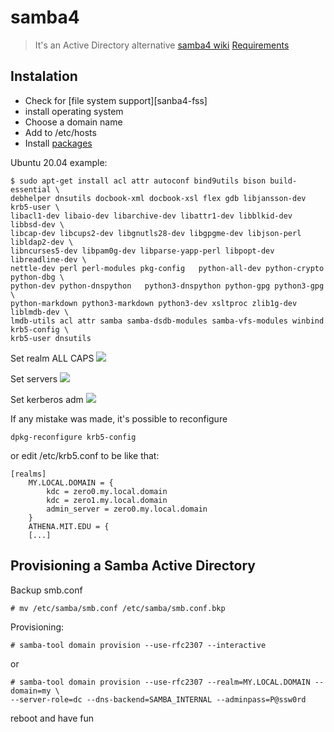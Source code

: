 # samba4
>It's an Active Directory alternative
[samba4 wiki][samba4-doc]
[Requirements][samba4-req]

## Instalation
- Check for [file system support][sanba4-fss]
- install operating system
- Choose a domain name
- Add to /etc/hosts
- Install [packages][samba4-pac]

Ubuntu 20.04 example:

```
$ sudo apt-get install acl attr autoconf bind9utils bison build-essential \
debhelper dnsutils docbook-xml docbook-xsl flex gdb libjansson-dev krb5-user \
libacl1-dev libaio-dev libarchive-dev libattr1-dev libblkid-dev libbsd-dev \
libcap-dev libcups2-dev libgnutls28-dev libgpgme-dev libjson-perl libldap2-dev \
libncurses5-dev libpam0g-dev libparse-yapp-perl libpopt-dev libreadline-dev \
nettle-dev perl perl-modules pkg-config   python-all-dev python-crypto python-dbg \
python-dev python-dnspython   python3-dnspython python-gpg python3-gpg \
python-markdown python3-markdown python3-dev xsltproc zlib1g-dev liblmdb-dev \
lmdb-utils acl attr samba samba-dsdb-modules samba-vfs-modules winbind krb5-config \
krb5-user dnsutils
```
Set realm ALL CAPS
![][realm]

Set servers
![][krbsrv]

Set kerberos adm
![][krbadm]


If any mistake was made, it's possible to reconfigure
```
dpkg-reconfigure krb5-config
```
or edit /etc/krb5.conf to be like that:

```
[realms]
	MY.LOCAL.DOMAIN = {
		kdc = zero0.my.local.domain
		kdc = zero1.my.local.domain
		admin_server = zero0.my.local.domain
	}
	ATHENA.MIT.EDU = {
    [...]
```
## Provisioning a Samba Active Directory

Backup smb.conf
```
# mv /etc/samba/smb.conf /etc/samba/smb.conf.bkp
```
Provisioning:
```
# samba-tool domain provision --use-rfc2307 --interactive
```
or
```
# samba-tool domain provision --use-rfc2307 --realm=MY.LOCAL.DOMAIN --domain=my \
--server-role=dc --dns-backend=SAMBA_INTERNAL --adminpass=P@ssw0rd
```
reboot and have fun

<!-- Mardown Links -->
[samba4-doc]: https://wiki.samba.org/index.php/Main_Page
[samba4-req]: https://wiki.samba.org/index.php/Operating_System_Requirements
[samba4-pac]: https://wiki.samba.org/index.php/Package_Dependencies_Required_to_Build_Samba
[samba4-fss]: https://wiki.samba.org/index.php/File_System_Support
[realm]: /_images/realm.png
[krbsrv]: /_images/krbsrv.png
[krbadm]: /_images/krbadm.png

